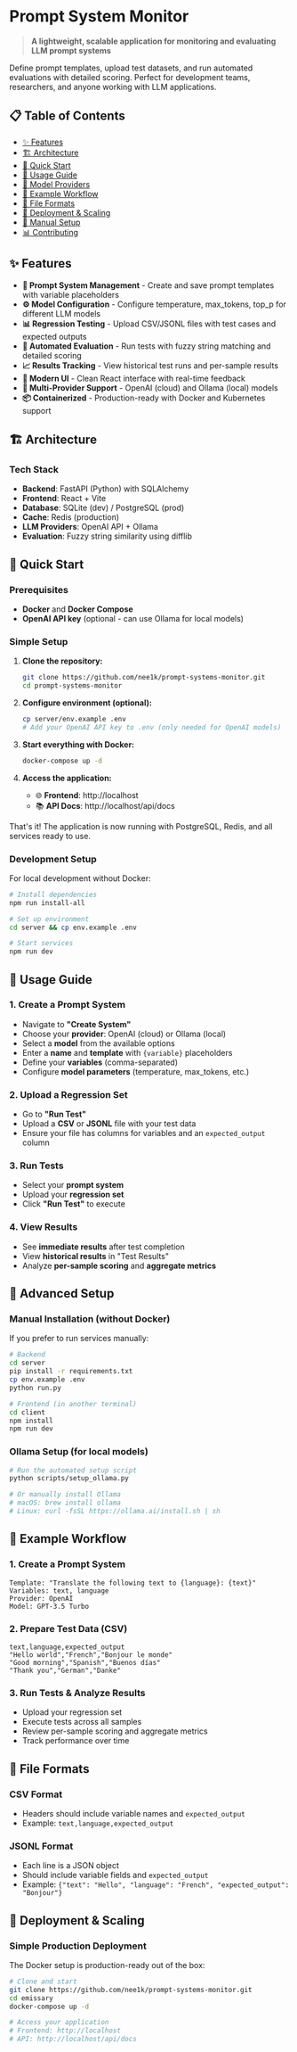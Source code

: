 # Prompt System Monitor

> **A lightweight, scalable application for monitoring and evaluating LLM prompt systems**

Define prompt templates, upload test datasets, and run automated evaluations with detailed scoring. Perfect for development teams, researchers, and anyone working with LLM applications.

## 📋 Table of Contents

- [✨ Features](#-features)
- [🏗️ Architecture](#️-architecture)
- [🚀 Quick Start](#-quick-start)
- [📖 Usage Guide](#-usage-guide)
- [🤖 Model Providers](#-model-providers)
- [📝 Example Workflow](#-example-workflow)
- [📄 File Formats](#-file-formats)
- [🚀 Deployment & Scaling](#-deployment--scaling)
- [🔧 Manual Setup](#-manual-setup)
- [📊 Contributing](#-contributing)

## ✨ Features

- **🎯 Prompt System Management** - Create and save prompt templates with variable placeholders
- **⚙️ Model Configuration** - Configure temperature, max_tokens, top_p for different LLM models
- **📊 Regression Testing** - Upload CSV/JSONL files with test cases and expected outputs
- **🤖 Automated Evaluation** - Run tests with fuzzy string matching and detailed scoring
- **📈 Results Tracking** - View historical test runs and per-sample results
- **🎨 Modern UI** - Clean React interface with real-time feedback
- **🔌 Multi-Provider Support** - OpenAI (cloud) and Ollama (local) models
- **📦 Containerized** - Production-ready with Docker and Kubernetes support

## 🏗️ Architecture

### Tech Stack
- **Backend**: FastAPI (Python) with SQLAlchemy
- **Frontend**: React + Vite
- **Database**: SQLite (dev) / PostgreSQL (prod)
- **Cache**: Redis (production)
- **LLM Providers**: OpenAI API + Ollama
- **Evaluation**: Fuzzy string similarity using difflib

## 🚀 Quick Start

### Prerequisites
- **Docker** and **Docker Compose**
- **OpenAI API key** (optional - can use Ollama for local models)

### Simple Setup

1. **Clone the repository:**
   ```bash
   git clone https://github.com/nee1k/prompt-systems-monitor.git
   cd prompt-systems-monitor
   ```

2. **Configure environment (optional):**
   ```bash
   cp server/env.example .env
   # Add your OpenAI API key to .env (only needed for OpenAI models)
   ```

3. **Start everything with Docker:**
   ```bash
   docker-compose up -d
   ```

4. **Access the application:**
   - 🌐 **Frontend**: http://localhost
   - 📚 **API Docs**: http://localhost/api/docs

That's it! The application is now running with PostgreSQL, Redis, and all services ready to use.

### Development Setup

For local development without Docker:

```bash
# Install dependencies
npm run install-all

# Set up environment
cd server && cp env.example .env

# Start services
npm run dev
```

## 📖 Usage Guide

### 1. Create a Prompt System
- Navigate to **"Create System"**
- Choose your **provider**: OpenAI (cloud) or Ollama (local)
- Select a **model** from the available options
- Enter a **name** and **template** with `{variable}` placeholders
- Define your **variables** (comma-separated)
- Configure **model parameters** (temperature, max_tokens, etc.)

### 2. Upload a Regression Set
- Go to **"Run Test"**
- Upload a **CSV** or **JSONL** file with your test data
- Ensure your file has columns for variables and an `expected_output` column

### 3. Run Tests
- Select your **prompt system**
- Upload your **regression set**
- Click **"Run Test"** to execute

### 4. View Results
- See **immediate results** after test completion
- View **historical results** in "Test Results"
- Analyze **per-sample scoring** and **aggregate metrics**

## 🔧 Advanced Setup

### Manual Installation (without Docker)

If you prefer to run services manually:

```bash
# Backend
cd server
pip install -r requirements.txt
cp env.example .env
python run.py

# Frontend (in another terminal)
cd client
npm install
npm run dev
```

### Ollama Setup (for local models)

```bash
# Run the automated setup script
python scripts/setup_ollama.py

# Or manually install Ollama
# macOS: brew install ollama
# Linux: curl -fsSL https://ollama.ai/install.sh | sh
```

## 📝 Example Workflow

### 1. Create a Prompt System
```
Template: "Translate the following text to {language}: {text}"
Variables: text, language
Provider: OpenAI
Model: GPT-3.5 Turbo
```

### 2. Prepare Test Data (CSV)
```csv
text,language,expected_output
"Hello world","French","Bonjour le monde"
"Good morning","Spanish","Buenos días"
"Thank you","German","Danke"
```

### 3. Run Tests & Analyze Results
- Upload your regression set
- Execute tests across all samples
- Review per-sample scoring and aggregate metrics
- Track performance over time

## 📄 File Formats

### CSV Format
- Headers should include variable names and `expected_output`
- Example: `text,language,expected_output`

### JSONL Format
- Each line is a JSON object
- Should include variable fields and `expected_output`
- Example: `{"text": "Hello", "language": "French", "expected_output": "Bonjour"}`

## 🚀 Deployment & Scaling

### Simple Production Deployment

The Docker setup is production-ready out of the box:

```bash
# Clone and start
git clone https://github.com/nee1k/prompt-systems-monitor.git
cd emissary
docker-compose up -d

# Access your application
# Frontend: http://localhost
# API: http://localhost/api/docs
```
